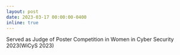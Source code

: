 ```yaml
---
layout: post
date: 2023-03-17 00:00:00-0400
inline: true
---
```


Served as Judge of Poster Competition in Women in Cyber Security 2023(WiCyS 2023)  